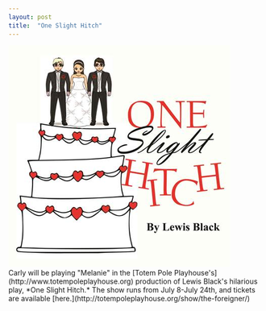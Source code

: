 ```yaml
---
layout: post
title:  "One Slight Hitch"
---
```

<img src='/images/one-slight-hitch-logo.jpg' alt='One Slight Hitch logo' class="medium">
<br/>
Carly will be playing "Melanie" in the [Totem Pole Playhouse's](http://www.totempoleplayhouse.org) production of Lewis Black's hilarious play, *One Slight Hitch.*  The show runs from July 8-July 24th, and tickets are available [here.](http://totempoleplayhouse.org/show/the-foreigner/)
